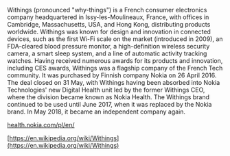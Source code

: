 Withings (pronounced "why-things") is a French consumer electronics company headquartered in Issy-les-Moulineaux, France, with offices in Cambridge, Massachusetts, USA, and Hong Kong, distributing products worldwide. Withings was known for design and innovation in connected devices, such as the first Wi-Fi scale on the market (introduced in 2009), an FDA-cleared blood pressure monitor, a high-definition wireless security camera, a smart sleep system, and a line of automatic activity tracking watches. Having received numerous awards for its products and innovation, including CES awards, Withings was a flagship company of the French Tech community. It was purchased by Finnish company Nokia on 26 April 2016. The deal closed on 31 May, with Withings having been absorbed into Nokia Technologies' new Digital Health unit led by the former Withings CEO, where the division became known as Nokia Health. The Withings brand continued to be used until June 2017, when it was replaced by the Nokia brand. In May 2018, it became an independent company again.
[health.nokia.com/pl/en/](health.nokia.com/pl/en/)
[https://en.wikipedia.org/wiki/Withings](https://en.wikipedia.org/wiki/Withings)